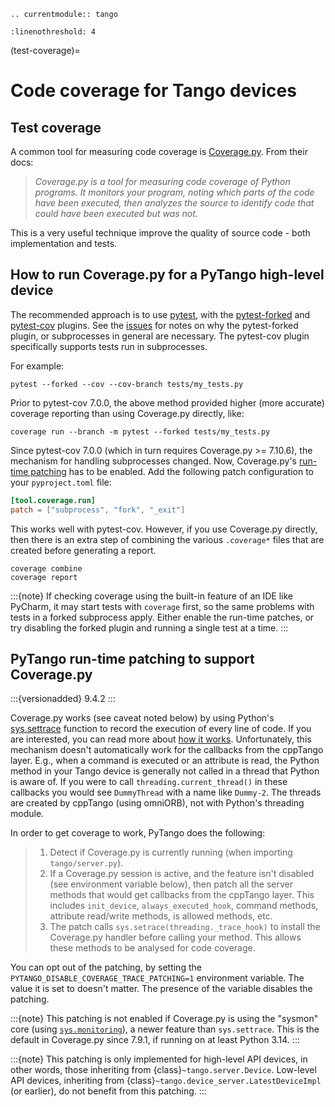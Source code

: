 ```{eval-rst}
.. currentmodule:: tango
```

```{highlight} python
:linenothreshold: 4
```

(test-coverage)=

# Code coverage for Tango devices

## Test coverage

A common tool for measuring code coverage is [Coverage.py](https://coverage.readthedocs.io).  From their docs:

> *Coverage.py is a tool for measuring code coverage of Python programs. It monitors your program, noting which parts of the code have been executed, then analyzes the source to identify code that could have been executed but was not.*

This is a very useful technique improve the quality of source code - both implementation and tests.

## How to run Coverage.py for a PyTango high-level device

The recommended approach is to use [pytest](https://pypi.org/project/pytest), with the [pytest-forked](https://pypi.org/project/pytest-forked) and [pytest-cov](https://pypi.org/project/pytest-cov) plugins.  See the [issues](#testing-approaches-issues) for notes on why the pytest-forked plugin, or subprocesses in general are necessary.  The pytest-cov plugin specifically supports tests run in subprocesses.

For example:

```
pytest --forked --cov --cov-branch tests/my_tests.py
```

Prior to pytest-cov 7.0.0, the above method provided higher (more accurate) coverage reporting than using
Coverage.py directly, like:

```
coverage run --branch -m pytest --forked tests/my_tests.py
```

Since pytest-cov 7.0.0 (which in turn requires Coverage.py >= 7.10.6), the mechanism for handling subprocesses
changed.  Now, Coverage.py's [run-time patching](https://coverage.readthedocs.io/en/latest/config.html#run-patch)
has to be enabled. Add the following patch configuration to  your `pyproject.toml` file:

```toml
[tool.coverage.run]
patch = ["subprocess", "fork", "_exit"]
```

This works well with pytest-cov.  However, if you use Coverage.py directly, then there is an extra step of combining
the various `.coverage*` files that are created before generating a report.

```shell
coverage combine
coverage report
```

:::{note}
If checking coverage using the built-in feature of an IDE like PyCharm, it may start tests with `coverage` first, so the same problems with tests in a forked subprocess apply.
Either enable the run-time patches, or try disabling the forked plugin and running a single test at a time.
:::

## PyTango run-time patching to support Coverage.py

:::{versionadded} 9.4.2
:::

Coverage.py works (see caveat noted below) by using Python's [sys.settrace](https://docs.python.org/3/library/sys.html#sys.settrace) function to record the execution of every line of code.
If you are interested, you can read more about [how it works](https://coverage.readthedocs.io/en/stable/howitworks.html).  Unfortunately,
this mechanism doesn't automatically work for the callbacks from the cppTango layer.  E.g., when a command is executed or an attribute is read, the Python method in your Tango device is generally not called in a thread that Python is aware of.  If you were to call `threading.current_thread()` in these callbacks you would see `DummyThread` with a name like `Dummy-2`.  The threads are created by cppTango (using omniORB), not with Python's threading module.

In order to get coverage to work, PyTango does the following:

> 1. Detect if Coverage.py is currently running (when importing `tango/server.py`).
> 2. If a Coverage.py session is active, and the feature isn't disabled (see environment variable below), then patch all the server methods that would get callbacks from the cppTango layer.  This includes `init_device`, `always_executed_hook`, command methods, attribute read/write methods, is allowed methods, etc.
> 3. The patch calls `sys.setrace(threading._trace_hook)` to install the Coverage.py handler before calling your method.  This allows these methods to be analysed for code coverage.

You can opt out of the patching, by setting the `PYTANGO_DISABLE_COVERAGE_TRACE_PATCHING=1` environment variable.  The value it is set to doesn't matter.  The presence of the variable disables the patching.

:::{note}
This patching is not enabled if Coverage.py is using the "sysmon" core
(using [`sys.monitoring`](https://docs.python.org/3/library/sys.monitoring.html)), a newer feature than `sys.settrace`.
This is the default in Coverage.py since 7.9.1, if running on at least Python 3.14.
:::

:::{note}
This patching is only implemented for high-level API devices, in other words, those inheriting from {class}`~tango.server.Device`.  Low-level API devices, inheriting from  {class}`~tango.device_server.LatestDeviceImpl` (or earlier), do not benefit from this patching.
:::
